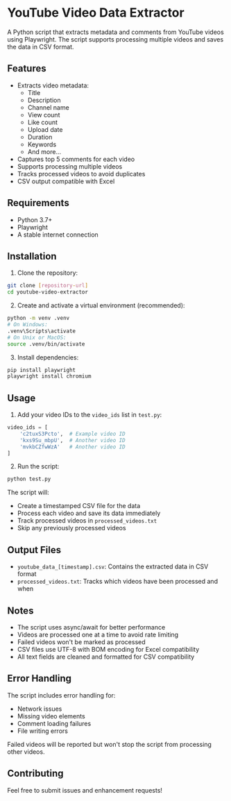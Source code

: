 # YouTube Video Data Extractor

A Python script that extracts metadata and comments from YouTube videos using Playwright. The script supports processing multiple videos and saves the data in CSV format.

## Features

- Extracts video metadata:
  - Title
  - Description
  - Channel name
  - View count
  - Like count
  - Upload date
  - Duration
  - Keywords
  - And more...
- Captures top 5 comments for each video
- Supports processing multiple videos
- Tracks processed videos to avoid duplicates
- CSV output compatible with Excel

## Requirements

- Python 3.7+
- Playwright
- A stable internet connection

## Installation

1. Clone the repository:
```bash
git clone [repository-url]
cd youtube-video-extractor
```

2. Create and activate a virtual environment (recommended):
```bash
python -m venv .venv
# On Windows:
.venv\Scripts\activate
# On Unix or MacOS:
source .venv/bin/activate
```

3. Install dependencies:
```bash
pip install playwright
playwright install chromium
```

## Usage

1. Add your video IDs to the `video_ids` list in `test.py`:
```python
video_ids = [
    'c2tuxS3Pcto',  # Example video ID
    'kxs9Su_mbpU',  # Another video ID
    'mvkbCZfwWzA'   # Another video ID
]
```

2. Run the script:
```bash
python test.py
```

The script will:
- Create a timestamped CSV file for the data
- Process each video and save its data immediately
- Track processed videos in `processed_videos.txt`
- Skip any previously processed videos

## Output Files

- `youtube_data_[timestamp].csv`: Contains the extracted data in CSV format
- `processed_videos.txt`: Tracks which videos have been processed and when

## Notes

- The script uses async/await for better performance
- Videos are processed one at a time to avoid rate limiting
- Failed videos won't be marked as processed
- CSV files use UTF-8 with BOM encoding for Excel compatibility
- All text fields are cleaned and formatted for CSV compatibility

## Error Handling

The script includes error handling for:
- Network issues
- Missing video elements
- Comment loading failures
- File writing errors

Failed videos will be reported but won't stop the script from processing other videos.

## Contributing

Feel free to submit issues and enhancement requests!
